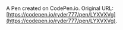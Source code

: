 # 

A Pen created on CodePen.io. Original URL: [https://codepen.io/ryder777/pen/LYXVXVg](https://codepen.io/ryder777/pen/LYXVXVg).


